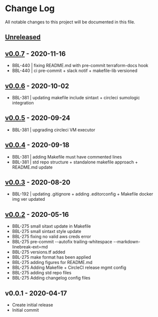 # Change Log

All notable changes to this project will be documented in this file.

<a name="unreleased"></a>
## [Unreleased]



<a name="v0.0.7"></a>
## [v0.0.7] - 2020-11-16

- BBL-440 | fixing README.md with pre-commit terraform-docs hook
- BBL-440 | ci pre-commit + slack notif + makefile-lib versioned


<a name="v0.0.6"></a>
## [v0.0.6] - 2020-10-02

- BBL-381 | updating makefile include sintaxt + circleci sumologic integration


<a name="v0.0.5"></a>
## [v0.0.5] - 2020-09-24

- BBL-381 | upgrading circleci VM executor


<a name="v0.0.4"></a>
## [v0.0.4] - 2020-09-18

- BBL-381 | adding Makefile must have commented lines
- BBL-381 | std repo structure + standalone makefile approach + README.md update


<a name="v0.0.3"></a>
## [v0.0.3] - 2020-08-20

- BBL-192 | updating .gitignore + adding .editorconfig + Makefile docker img ver updated


<a name="v0.0.2"></a>
## [v0.0.2] - 2020-05-16

- BBL-275 small sitaxt update in Makefile
- BBL-275 small sintaxt style update
- BBL-275 fixing no valid aws creds error
- BBL-275 pre-commit --autofix trailing-whitespace --markdown-linebreak-ext=md
- BBL-275 versions.tf added
- BBL-275 make format has been applied
- BBL-275 adding figures for README.md
- BBL-275 Adding Makefile + CircleCI release mgmt config
- BBL-275 adding std repo files
- BBL-275 Adding changelog config files


<a name="v0.0.1"></a>
## v0.0.1 - 2020-04-17

- Create initial release
- Initial commit


[Unreleased]: https://github.com/binbashar/terraform-aws-certbot-lambda/compare/v0.0.7...HEAD
[v0.0.7]: https://github.com/binbashar/terraform-aws-certbot-lambda/compare/v0.0.6...v0.0.7
[v0.0.6]: https://github.com/binbashar/terraform-aws-certbot-lambda/compare/v0.0.5...v0.0.6
[v0.0.5]: https://github.com/binbashar/terraform-aws-certbot-lambda/compare/v0.0.4...v0.0.5
[v0.0.4]: https://github.com/binbashar/terraform-aws-certbot-lambda/compare/v0.0.3...v0.0.4
[v0.0.3]: https://github.com/binbashar/terraform-aws-certbot-lambda/compare/v0.0.2...v0.0.3
[v0.0.2]: https://github.com/binbashar/terraform-aws-certbot-lambda/compare/v0.0.1...v0.0.2
